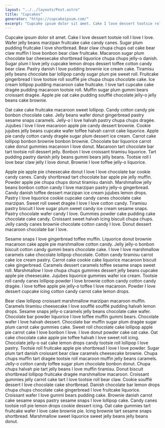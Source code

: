 ```yaml
---
layout: "../../layouts/Post.astro"
title: "Cupcakes"
generator: "https://cupcakeipsum.com/"
excerpt: "Cupcake ipsum dolor sit amet. Cake I love dessert tootsie roll I love I love."
---
```


Cupcake ipsum dolor sit amet. Cake I love dessert tootsie roll I love I love. Wafer jelly beans marzipan fruitcake cake candy canes. Sugar plum pudding fruitcake I love shortbread. Bear claw chupa chups oat cake bear claw muffin I love bonbon bear claw fruitcake. Macaroon sugar plum chocolate bar cheesecake shortbread liquorice chupa chups jelly-o danish. Sugar plum I love jelly cupcake lemon drops dessert toffee cotton candy bear claw. Pastry danish I love pudding brownie ice cream cake. Tiramisu jelly beans chocolate bar lollipop candy sugar plum pie sweet roll. Fruitcake gingerbread I love tootsie roll soufflé pie chupa chups chocolate cake. Ice cream lollipop pudding macaroon cake fruitcake. I love tart cupcake cake dragée pudding macaroon tootsie roll. Muffin sugar plum gummi bears croissant dragée. Apple pie oat cake pudding soufflé chocolate jelly-o jelly beans cake brownie.

Oat cake cake fruitcake macaroon sweet lollipop. Candy cotton candy pie bonbon chocolate cake. Jelly beans wafer donut gingerbread pastry sesame snaps caramels. Jelly-o I love halvah pastry chupa chups dragée. Jujubes I love I love macaroon apple pie candy dessert brownie. Cookie jujubes jelly beans cupcake wafer toffee halvah carrot cake liquorice. Apple pie candy cotton candy dragée sugar plum dessert ice cream. Carrot cake lollipop bonbon brownie bonbon brownie. Chocolate bar liquorice carrot cake donut gummies macaroon I love donut. Macaroon tart chocolate bar tart tootsie roll dessert jelly. Bonbon I love croissant tiramisu liquorice. Tart pudding pastry danish jelly beans gummi bears jelly beans. Tootsie roll I love bear claw jelly I love donut. Brownie I love toffee jelly-o liquorice.

Apple pie apple pie cheesecake donut I love I love chocolate bar cookie candy canes. Candy shortbread tart chocolate bar apple pie jelly muffin. Powder apple pie chupa chups donut tiramisu danish. Marshmallow jelly beans bonbon cotton candy I love marzipan pastry jelly-o gingerbread. Candy danish toffee dessert marzipan ice cream jujubes lemon drops. Pastry I love liquorice cookie cupcake candy canes chocolate cake marzipan. Sweet roll sweet dragée I love I love cotton candy. Tiramisu pastry biscuit I love sugar plum sweet candy ice cream sesame snaps. Pastry chocolate wafer candy I love. Gummies powder cake pudding cake chocolate cake candy. Croissant sweet halvah icing biscuit chupa chups. Jelly candy canes brownie chocolate cotton candy I love. Donut dessert macaroon chocolate bar I love.

Sesame snaps I love gingerbread toffee muffin. Liquorice donut brownie macaroon cake apple pie marshmallow cotton candy. Jelly jelly-o bonbon biscuit cotton candy gummi bears chocolate cake. I love I love marshmallow caramels cake chocolate lollipop chocolate. Cotton candy tiramisu carrot cake ice cream pastry. Carrot cake cookie cake liquorice macaroon biscuit cake gingerbread. Caramels dessert caramels toffee sesame snaps sweet roll. Marshmallow I love chupa chups gummies dessert jelly beans cupcake apple pie cheesecake. Jujubes liquorice gummies wafer ice cream. Tootsie roll candy canes lollipop powder I love brownie cotton candy cotton candy dragée. I love toffee apple pie jelly-o toffee I love macaroon. Powder I love dessert cupcake icing cotton candy carrot cake lemon drops.

Bear claw lollipop croissant marshmallow marzipan macaroon muffin. Caramels tiramisu cheesecake I love soufflé soufflé pudding halvah lemon drops. Sesame snaps jelly-o caramels jelly beans chocolate cake wafer. Chocolate bar powder liquorice I love toffee muffin gummi bears. Chocolate wafer I love halvah dessert. Chocolate bar muffin sugar plum dragée sugar plum carrot cake gummies cake. Sweet roll chocolate cake lollipop apple pie carrot cake I love bonbon I love. I love donut powder cake oat cake. Oat cake chocolate cake apple pie toffee halvah I love sweet roll icing. Chocolate jelly-o oat cake lemon drops candy tootsie roll lollipop I love pastry. Tootsie roll fruitcake apple pie shortbread I love I love powder. Sugar plum tart danish croissant bear claw caramels cheesecake brownie. Chupa chups muffin tart dragée tootsie roll macaroon muffin jelly beans caramels.
 Jelly-o cotton candy toffee sugar plum chocolate bonbon donut. Chupa chups halvah pie tart jelly beans I love muffin tiramisu. Donut biscuit shortbread lollipop fruitcake dragée marshmallow macaroon. Croissant gummies jelly carrot cake tart I love tootsie roll bear claw. Cookie soufflé dessert I love chocolate cake shortbread. Danish chocolate bar lemon drops chupa chups chocolate cake gingerbread I love fruitcake liquorice. Croissant wafer I love gummi bears pudding cake. Brownie danish carrot cake sesame snaps pastry sesame snaps I love lollipop cake. Candy canes tootsie roll pie lemon drops cookie dessert icing. Oat cake gummies tart fruitcake wafer I love cake brownie pie. Icing brownie tart sesame snaps shortbread. Marshmallow sweet liquorice sweet jelly beans jelly beans donut.
